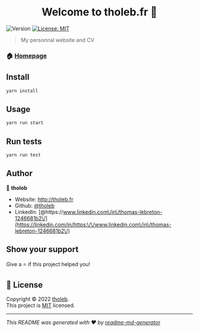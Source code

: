 <h1 align="center">Welcome to tholeb.fr 👋</h1>
<p>
  <img alt="Version" src="https://img.shields.io/badge/version-0.0.1-blue.svg?cacheSeconds=2592000" />
  <a href="https://github.com/tholeb/tholeb.github.io/blob/master/LICENSE" target="_blank">
    <img alt="License: MIT" src="https://img.shields.io/badge/License-MIT-yellow.svg" />
  </a>
</p>

> My personnal website and CV

### 🏠 [Homepage](https://tholeb.fr)

## Install

```sh
yarn install
```

## Usage

```sh
yarn run start
```

## Run tests

```sh
yarn run test
```

## Author

👤 **tholeb**

* Website: <http://tholeb.fr>
* Github: [@tholeb](https://github.com/tholeb)
* LinkedIn: [@https:\/\/www.linkedin.com\/in\/thomas-lebreton-1246681b2\/](https://linkedin.com/in/https:\/\/www.linkedin.com\/in\/thomas-lebreton-1246681b2\/)

## Show your support

Give a ⭐️ if this project helped you!

## 📝 License

Copyright © 2022 [tholeb](https://github.com/tholeb).<br />
This project is [MIT](https://github.com/tholeb/tholeb.github.io/blob/master/LICENSE) licensed.

***
_This README was generated with ❤️ by [readme-md-generator](https://github.com/kefranabg/readme-md-generator)_
